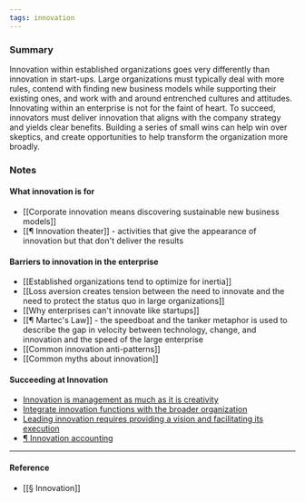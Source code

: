 ```yaml
---
tags: innovation
---
```


### Summary

Innovation within established organizations goes very differently than
innovation in start-ups. Large organizations must typically deal with more
rules, contend with finding new business models while supporting their existing
ones, and work with and around entrenched cultures and attitudes. Innovating
within an enterprise is not for the faint of heart. To succeed, innovators must
deliver innovation that aligns with the company strategy and yields clear
benefits. Building a series of small wins can help win over skeptics, and create
opportunities to help transform the organization more broadly.

### Notes

#### What innovation is for

- [[Corporate innovation means discovering sustainable new business models]]
- [[¶ Innovation theater]] - activities that give the appearance of innovation
  but that don't deliver the results

#### Barriers to innovation in the enterprise

- [[Established organizations tend to optimize for inertia]]
- [[Loss aversion creates tension between the need to innovate and the need to protect the status quo in large organizations]]
- [[Why enterprises can't innovate like startups]]
- [[¶ Martec's Law]] - the speedboat and the tanker metaphor is used to describe
  the gap in velocity between technology, change, and innovation and the speed
  of the large enterprise
- [[Common innovation anti-patterns]]
- [[Common myths about innovation]]

#### Succeeding at Innovation

- [Innovation is management as much as it is creativity](https://publish.obsidian.md/mobydiction/notes/Innovation+is+management+as+much+as+it+is+creativity)
- [Integrate innovation functions with the broader organization](https://publish.obsidian.md/mobydiction/notes/Integrate+innovation+functions+with+the+broader+organization)
- [Leading innovation requires providing a vision and facilitating its execution](https://publish.obsidian.md/mobydiction/notes/Leading+innovation+requires+providing+a+vision+and+facilitating+its+execution)
- [¶ Innovation accounting](https://publish.obsidian.md/mobydiction/notes/%C2%B6+Innovation+accounting)

---

#### Reference

- [[§ Innovation]]
